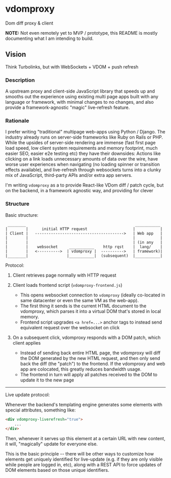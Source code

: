 # vdomproxy

Dom diff proxy &amp; client

**NOTE:** Not even remotely yet to MVP / prototype, this README is mostly
documenting what I am intending to build.

## Vision

Think Turbolinks, but with WebSockets + VDOM + push refresh

### Description

A upstream proxy and client-side JavaScript library that speeds up and smooths
out the experience using existing multi page apps built with any language or
framework, with minimal changes to no changes, and also provide a
framework-agnostic "magic" live-refresh feature.

### Rationale

I prefer writing "traditional" multipage web-apps using Python / Django. The
industry already runs on server-side frameworks like Ruby on Rails or PHP. While
the upsides of server-side rendering are immense (fast first page load speed, low
client system requirements and memory footprint, much easier SEO, easier e2e
testing etc) they have their downsides: Actions like clicking on a link loads
unnecessary amounts of data over the wire, have worse user experiences when
navigating (no loading spinner or transition effects available), and
live-refresh through websockets turns into a clunky mix of JavaScript,
third-party APIs and/or extra app servers.

I'm writing `vdomproxy` as a to provide React-like VDom diff / patch cycle, but
on the backend, in a framework agnostic way, and providing for clever

### Structure

Basic structure:

```
 ________                                                ___________
|        |      initial HTTP request                    |           |
| Client |   --------------------------------------->   | Web app   |
|        |                                              |           |
|        |                                              | (in any   |
|        |    websocket     ___________    http rqst    |  lang/    |
|        |   <---------->  | vdomproxy |  ---------->   | framework)|
|________|                 |___________|  (subsequent)  |___________|
```

Protocol:

1. Client retrieves page normally with HTTP request
2. Client loads frontend script (`vdomproxy-frontend.js`)
    - This opens websocket connection to `vdomproxy` (ideally co-located in
      same datacenter or even the same VM as the web-app).
    - The first thing it sends is the current HTML document to the vdomproxy,
      which parses it into a virtual DOM that's stored in local memory.
    - Frontend script upgrades `<a href=...>` anchor tags to instead send
      equivalent request over the websocket on click

3. On a subsequent click, vdomproxy responds with a DOM patch, which client
applies
    - Instead of sending back entire HTML page, the vdomproxy will diff the DOM
      generated by the new HTML request, and then only send back the diff (the
      "patch") to the frontend. If the vdomproxy and web app are colocated,
      this greatly reduces bandwidth usage.
    - The frontend in turn will apply all patches received to the DOM to update
      it to the new page

-----

Live update protocol:

Whenever the backend's templating engine generates some elements with special
attributes, something like:

```html
<div vdomproxy-liverefresh="true">
    ...
</div>
```

Then, whenever it serves up this element at a certain URL with new content, it
will, "magically" update for everyone else.

This is the basic principle -- there will be other ways to customize how
elements get uniquely identified for live-update (e.g. if they are only visible
while people are logged in, etc), along with a REST API to force updates of
DOM elements based on those unique identifiers.

